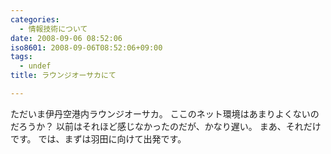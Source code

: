 ```yaml
---
categories:
  - 情報技術について
date: 2008-09-06 08:52:06
iso8601: 2008-09-06T08:52:06+09:00
tags:
  - undef
title: ラウンジオーサカにて

---
```


ただいま伊丹空港内ラウンジオーサカ。
ここのネット環境はあまりよくないのだろうか？
以前はそれほど感じなかったのだが、かなり遅い。
まあ、それだけです。
では、まずは羽田に向けて出発です。
    	